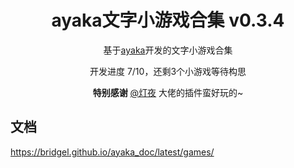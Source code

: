 <div align="center">

# ayaka文字小游戏合集 v0.3.4

基于[ayaka](https://github.com/bridgeL/nonebot-plugin-ayaka)开发的文字小游戏合集

开发进度 7/10，还剩3个小游戏等待构思

**特别感谢**  [@灯夜](https://github.com/lunexnocty/Meiri) 大佬的插件蛮好玩的~

</div>

## 文档

https://bridgel.github.io/ayaka_doc/latest/games/
